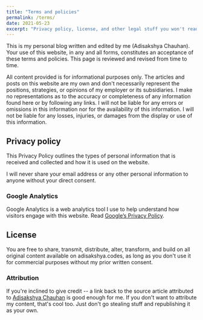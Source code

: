 ```yaml
---
title: "Terms and policies"
permalink: /terms/
date: 2021-05-23
excerpt: "Privacy policy, license, and other legal stuff you won't read."
---
```


This is my personal blog written and edited by me (Adisakshya Chauhan). Your use of this website, in any and all forms, constitutes an acceptance of these terms and policies. This page is reviewed and revised from time to time.

All content provided is for informational purposes only. The articles and posts on this website are my own and don't necessarily represent the positions, strategies, or opinions of my employer or its subsidiaries. I make no representations as to the accuracy or completeness of any information found here or by following any links. I will not be liable for any errors or omissions in this information nor for the availability of this information. I will not be liable for any losses, injuries, or damages from the display or use of this information.

## Privacy policy

This Privacy Policy outlines the types of personal information that is received and collected and how it is used on the website.

I will never share your email address or any other personal information to anyone without your direct consent.

### Google Analytics

Google Analytics is a web analytics tool I use to help understand how visitors engage with this website. Read [Google’s Privacy Policy](https://policies.google.com/privacy?hl=en).

## License

You are free to share, transmit, distribute, alter, transform, and build on all original content available on adisakshya.codes, as long as you don't use it for commercial purposes without my prior written consent.

### Attribution

If you're inclined to give credit -- a link back to the source article attributed to [Adisakshya Chauhan](https://adisakshya.codes) is good enough for me. If you don't want to attribute my content, that's cool too. Just don't go stealing stuff and republishing it as your own.

